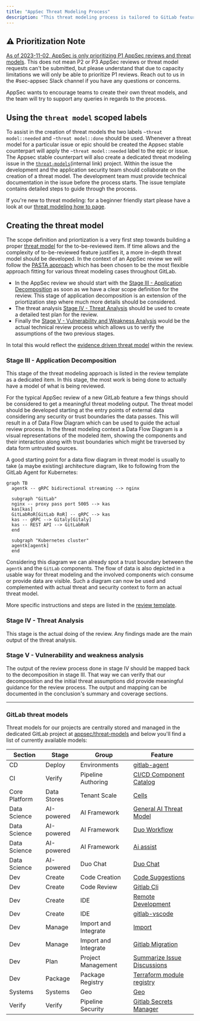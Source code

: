 ```yaml
---
title: "AppSec Threat Modeling Process"
description: "This threat modeling process is tailored to GitLab features."
---
```


## :warning: Prioritization Note

[As of 2023-11-02, AppSec is only prioritizing P1 AppSec reviews and threat models](https://gitlab.com/gitlab-com/gl-security/product-security/appsec/appsec-team/-/issues/475#note_1632226713). This does not mean P2 or P3 AppSec reviews or threat model requests can't be submitted, but please understand that due to capacity limitations we will only be able to prioritize P1 reviews. Reach out to us in the #sec-appsec Slack channel if you have any questions or concerns.

AppSec wants to encourage teams to create their own threat models, and the team will try to support any queries in regards to the process.

## Using the `threat model` scoped labels

To assist in the creation of threat models the two labels `~threat model::needed` and `~threat model::done`
should be used. Whenever a threat model for a particular issue or epic should be created the Appsec stable
counterpart will apply the `~threat model::needed` label to the epic or issue. The Appsec stable counterpart
will also create a dedicated threat modeling issue in the
[`threat-models`](https://gitlab.com/gitlab-com/gl-security/product-security/appsec/threat-models/-/issues/new?issuable_template=Threat%20Model)(internal link) project.
Within the issue the development and the application security team should collaborate on the creation
of a threat model. The development team must provide technical documentation in the issue before the process starts. The issue template contains detailed steps to guide through the process. 

If you're new to threat modeling: for a beginner friendly start please have a look at our
[threat modeling how to page](/handbook/security/product-security/application-security/threat-modeling/howto/).

## Creating the threat model

The scope definition and priortization is a very first step towards
building a proper [threat model](/handbook/security/product-security/application-security/threat-modeling/)
for the to-be-reviewed item. If time allows and the complexity of
to-be-reviewed feature justifies it, a more in-depth threat model
should be developed. In the context of an AppSec review we will
follow the [PASTA approach](/handbook/security/product-security/application-security/threat-modeling/#the-framework)
which has been chosen to be the most flexible approach fitting
for various threat modeling cases throughout GitLab.

- In the AppSec review we should start with the [Stage III - Application Decomposition](/handbook/security/product-security/application-security/threat-modeling/#stage-iii---application-decomposition)
  as soon as we have a clear scope definition for the review. This stage
  of application decomposition is an extension of the priortization step
  where much more details should be considered.
- The threat analysis [Stage IV - Threat Analysis](/handbook/security/product-security/application-security/threat-modeling/#stage-iv---threat-analysis)
  should be used to create a detailed test plan for the review.
- Finally the
  [Stage V - Vulnerability and Weakness Analysis](/handbook/security/product-security/application-security/threat-modeling//#stage-v---vulnerability-and-weakness-analysis)
  would be the actual technical review process which allows us to verify
  the assumptions of the two previous stages.

In total this would reflect the
[evidence driven threat model](/handbook/security/product-security/application-security/threat-modeling/#evidence-driven-threat-model)
within the review.

### Stage III - Application Decomposition

This stage of the threat modeling approach is listed in the review template as
a dedicated item. In this stage, the most work is being done to actually have a
model of what is being reviewed.

For the typical AppSec review of a new GitLab feature a few things should be
considered to get a meaningful threat modeling output. The threat model should
be developed starting at the entry points of external data considering any security
or trust boundaries the data passes. This will result in a of Data Flow Diagram
which can be used to guide the actual review process. In the threat modeling context
a Data Flow Diagram is a visual representations of the modeled item, showing
the components and their interaction along with trust boundaries which might
be traversed by data form untrusted sources.

A good starting point for a data flow diagram in threat model is usually to
take (a maybe existing) architecture diagram, like to following from the
GitLab Agent for Kubernetes:

```mermaid
graph TB
  agentk -- gRPC bidirectional streaming --> nginx

  subgraph "GitLab"
  nginx -- proxy pass port 5005 --> kas
  kas[kas]
  GitLabRoR[GitLab RoR] -- gRPC --> kas
  kas -- gRPC --> Gitaly[Gitaly]
  kas -- REST API --> GitLabRoR
  end

  subgraph "Kubernetes cluster"
  agentk[agentk]
  end
```

Considering this diagram we can already spot a trust boundary between the
`agentk` and the `GitLab` components. The flow of data is also depicted
in a usable way for threat modeling and the involved components wich consume
or provide data are visible. Such a diagram can now be used and complemented
with actual threat and security context to form an actual threat model.

More specific instructions and steps are listed in the [review template](https://gitlab.com/gitlab-com/gl-security/product-security/appsec/appsec-reviews/-/tree/master/.gitlab/issue_templates/AppSec%20Review.md).

### Stage IV - Threat Analysis

This stage is the actual doing of the review. Any findings made are the main
output of the threat analysis.

### Stage V - Vulnerability and weakness analysis

The output of the review process done in stage IV should be mapped back to the
decomposition in stage III. That way we can verify that our decomposition and
the initial threat assumptions did provide meaningful guidance for the review
process. The output and mapping can be documented in the conclusion's summary
and coverage sections.

---

### GitLab threat models

Threat models for our projects are centrally stored and managed in the dedicated GitLab project at [appsec/threat-models](https://gitlab.com/gitlab-com/gl-security/product-security/appsec/threat-models) and below you'll find a list of currently available models: 

|  Section | Stage| Group| Feature |
| ------ | ------ | ------ | ------ |
|  CD      |    Deploy    |     Environments  |    [gitlab-agent](https://gitlab.com/gitlab-com/gl-security/product-security/appsec/threat-models/-/blob/master/gitlab-org/cluster-integration/gitlab-agent/README.md)   |
|   CI     |   Verify    |     Pipeline Authoring   |   [CI/CD Component Catalog](https://gitlab.com/gitlab-com/gl-security/product-security/appsec/threat-models/-/blob/master/gitlab-org/gitlab/CICD-Component-Catalog.md)     |
| Core Platform | Data Stores | Tenant Scale| [Cells](https://gitlab.com/gitlab-com/gl-security/product-security/appsec/threat-models/-/blob/master/gitlab-org/cells/README.md) |
| Data Science  |  AI-powered  |  AI Framework  | [General AI Threat Model](https://gitlab.com/gitlab-com/gl-security/product-security/appsec/threat-models/-/blob/master/gitlab-org/ai.md#general-ai-threat-model) | 
| Data Science  |  AI-powered  |  AI Framework  | [Duo Workflow](https://gitlab.com/gitlab-com/gl-security/product-security/appsec/threat-models/-/blob/master/gitlab-org/AI%20features/%20Duo%20Workflow.md)     |
| Data Science  |  AI-powered  |  AI Framework  | [Ai assist](https://gitlab.com/gitlab-com/gl-security/product-security/appsec/threat-models/-/blob/master/gitlab-org/ai-assist.md)|
| Data Science | AI-powered | Duo Chat | [Duo Chat](https://gitlab.com/gitlab-com/gl-security/product-security/appsec/threat-models/-/blob/master/gitlab-org/AI%20features/Duo%20Chat.md)| 
| Dev      |  Create     |   Code Creation     | [Code Suggestions](https://gitlab.com/gitlab-com/gl-security/product-security/appsec/threat-models/-/blob/master/gitlab-org/AI%20features/Code%20Suggestions.md)   |
| Dev   | Create     | Code Review       | [Gitlab Cli](https://gitlab.com/gitlab-com/gl-security/product-security/appsec/threat-models/-/blob/master/gitlab-org/cli/glab-cli.md#gitlab-cli-glab-threat-model)      |
|   Dev     |     Create  |    IDE    | [Remote Development](https://gitlab.com/gitlab-com/gl-security/product-security/appsec/threat-models/-/blob/master/gitlab-org/gitlab/Remote%20Development.md)|
| Dev     |   Create     |   IDE    |      [gitlab-vscode](https://gitlab.com/gitlab-com/gl-security/product-security/appsec/threat-models/-/blob/master/gitlab-org/frontend/playground/gitlab-vscode/gitlab-vscode.md)  |
|  Dev      |    Manage    |   Import and Integrate    |   [Import](https://gitlab.com/gitlab-com/gl-security/product-security/appsec/threat-models/-/tree/master/gitlab-org/gitlab/Import)     |
|    Dev    |    Manage    |   Import and Integrate    |    [Gitlab Migration](https://gitlab.com/gitlab-com/gl-security/product-security/appsec/threat-models/-/blob/master/gitlab-org/gitlab/GitLab%20Migration.md)   |
| Dev       |  Plan      |     Project Management   | [Summarize Issue Discussions](https://gitlab.com/gitlab-com/gl-security/product-security/appsec/threat-models/-/blob/master/gitlab-org/AI%20features/Summarize%20Issue%20Discussions.md) | 
|  Dev      |   Package     |  Package Registry    |   [Terraform module registry](https://gitlab.com/gitlab-com/gl-security/product-security/appsec/threat-models/-/blob/master/gitlab-org/gitlab/Terraform%20module%20registry.md)     |
|   Systems     | Systems        |      Geo  |      [Geo](https://gitlab.com/gitlab-com/gl-security/product-security/appsec/threat-models/-/blob/master/gitlab-org/gitlab/Geo.md)  |
|      Verify  |      Verify  |      Pipeline Security   |    [Gitlab Secrets Manager](https://gitlab.com/gitlab-com/gl-security/product-security/appsec/threat-models/-/blob/master/gitlab-org/gitlab/gitlab-secrets-manager.md)    |
